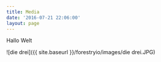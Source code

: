 ```yaml
---
title: Media
date: '2016-07-21 22:06:00'
layout: page
---
```

Hallo Welt

![die drei]({{ site.baseurl }}/forestryio/images/die drei.JPG)